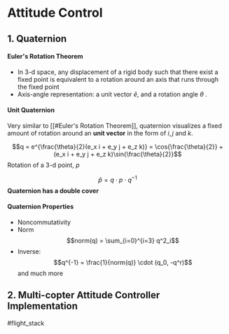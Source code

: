 # Attitude Control

## 1. Quaternion
#### Euler's Rotation Theorem
- In 3-d space, any displacement of a rigid body such that there exist a fixed point is equivalent to a rotation around an axis that runs through the fixed point
- Axis-angle representation: a unit vector $\hat{e}$, and a rotation angle $\theta$ . 

#### Unit Quaternion
Very similar to [[#Euler's Rotation Theorem]], quaternion visualizes a fixed amount of rotation around an **unit vector** in the form of $i, j$ and $k$. 

$$q = e^{\frac{\theta}{2}(e_x i + e_y j + e_z k)} = \cos{\frac{\theta}{2}} + (e_x i + e_y j + e_z k)\sin{\frac{\theta}{2}}$$
Rotation of a 3-d point, $p$

$$\hat{p} = q \cdot p \cdot q^{-1}$$
**Quaternion has a double cover**

#### Quaternion Properties
- Noncommutativity
- Norm $$norm(q) = \sum_{i=0}^{i=3} q^2_i$$
- Inverse: $$q^{-1} = \frac{1}{norm(q)} \cdot (q_0, -q^r)$$
and much more

## 2. Multi-copter Attitude Controller Implementation


#flight_stack